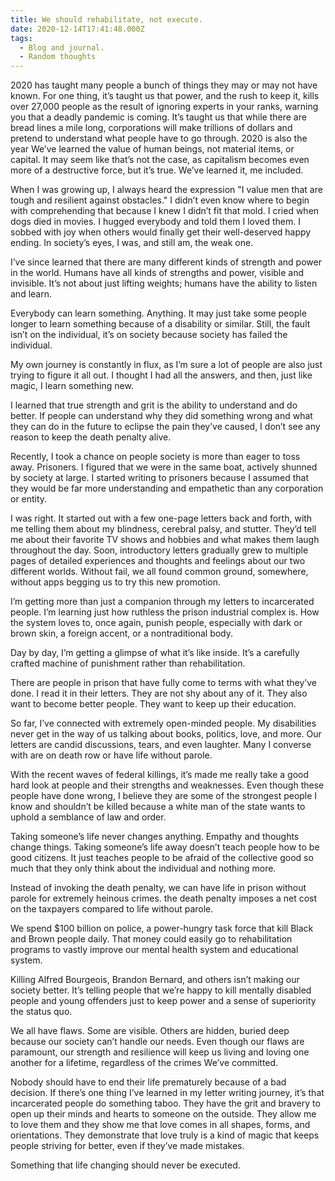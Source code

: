 ```yaml
---
title: We should rehabilitate, not execute.
date: 2020-12-14T17:41:48.000Z
tags:
  - Blog and journal.
  - Random thoughts
---
```


2020 has taught many people a bunch of things they may or may not have known. For one thing, it’s taught us that power, and the rush to keep it, kills over 27,000 people as the result of ignoring experts in your ranks, warning you that a deadly pandemic is coming. It’s taught us that while there are bread lines a mile long, corporations will make trillions of dollars and pretend to understand what people have to go through. 2020 is also the year We’ve learned the value of human beings, not material items, or capital. It may seem like that’s not the case, as capitalism becomes even more of a destructive force, but it’s true. We’ve learned it, me included.

When I was growing up, I always heard the expression "I value men that are tough and resilient against obstacles." I didn’t even know where to begin with comprehending that because I knew I didn’t fit that mold. I cried when dogs died in movies. I hugged everybody and told them I loved them. I sobbed with joy when others would finally get their well-deserved happy ending. In society’s eyes, I was, and still am, the weak one.

I’ve since learned that there are many different kinds of strength and power in the world. Humans have all kinds of strengths and power, visible and invisible. It’s not about just lifting weights; humans have the ability to listen and learn.

Everybody can learn something. Anything. It may just take some people longer to learn something because of a disability or similar. Still, the fault isn’t on the individual, it’s on society because society has failed the individual.

My own journey is constantly in flux, as I’m sure a lot of people are also just trying to figure it all out. I thought I had all the answers, and then, just like magic, I learn something new.

I learned that true strength and grit is the ability to understand and do better. If people can understand why they did something wrong and what they can do in the future to eclipse the pain they’ve caused, I don’t see any reason to keep the death penalty alive.

Recently, I took a chance on people society is more than eager to toss away. Prisoners. I figured that we were in the same boat, actively shunned by society at large. I started writing to prisoners because I assumed that they would be far more understanding and empathetic than any corporation or entity.

I was right. It started out with a few one-page letters back and forth, with me telling them about my blindness, cerebral palsy, and stutter. They’d tell me about their favorite TV shows and hobbies and what makes them laugh throughout the day. Soon, introductory letters gradually grew to multiple pages of detailed experiences and thoughts and feelings about our two different worlds. Without fail, we all found common ground, somewhere, without apps begging us to try this new promotion.

I’m getting more than just a companion through my letters to incarcerated people. I’m learning just how ruthless the prison industrial complex is. How the system loves to, once again, punish people, especially with dark or brown skin, a foreign accent, or a nontraditional body.

Day by day, I’m getting a glimpse of what it’s like inside. It’s a carefully crafted machine of punishment rather than rehabilitation.

There are people in prison that have fully come to terms with what they’ve done. I read it in their letters. They are not shy about any of it. They also want to become better people. They want to keep up their education.

So far, I’ve connected with extremely open-minded people. My disabilities never get in the way of us talking about books, politics, love, and more. Our letters are candid discussions, tears, and even laughter. Many I converse with are on death row or have life without parole.

With the recent waves of federal killings, it’s made me really take a good hard look at people and their strengths and weaknesses. Even though these people have done wrong, I believe they are some of the strongest people I know and shouldn’t be killed because a white man of the state wants to uphold a semblance of law and order.

Taking someone’s life never changes anything. Empathy and thoughts change things. Taking someone’s life away doesn’t teach people how to be good citizens. It just teaches people to be afraid of the collective good so much that they only think about the individual and nothing more.

Instead of invoking the death penalty, we can have life in prison without parole for extremely heinous crimes. the death penalty imposes a net cost on the taxpayers compared to life without parole.

We spend $100 billion on police, a power-hungry task force that kill Black and Brown people daily. That money could easily go to rehabilitation programs to vastly improve our mental health system and educational system.

Killing Alfred Bourgeois, Brandon Bernard, and others isn’t making our society better. It’s telling people that we’re happy to kill mentally disabled people and young offenders just to keep power and a sense of superiority the status quo.

We all have flaws. Some are visible. Others are hidden, buried deep because our society can’t handle our needs. Even though our flaws are paramount, our strength and resilience will keep us living and loving one another for a lifetime, regardless of the crimes We’ve committed.

Nobody should have to end their life prematurely because of a bad decision. If there’s one thing I’ve learned in my letter writing journey, it’s that incarcerated people do something taboo. They have the grit and bravery to open up their minds and hearts to someone on the outside. They allow me to love them and they show me that love comes in all shapes, forms, and orientations. They demonstrate that love truly is a kind of magic that keeps people striving for better, even if they’ve made mistakes.

Something that life changing should never be executed.
